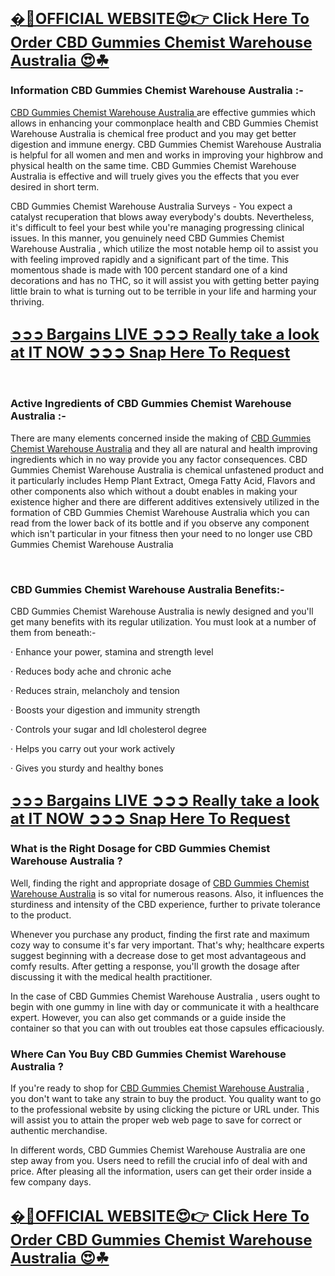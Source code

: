<p>&nbsp;</p>
<h2><a href="https://beastfitclub.com/cbd-gummies-chemist-werehouse-au/"><span style="font-size: x-large;"><strong>�📣OFFICIAL WEBSITE😍👉 Click Here To Order CBD Gummies Chemist Warehouse Australia 😍☘</strong></span></a></h2>
<h3><strong>Information CBD Gummies Chemist Warehouse Australia :-</strong></h3>
<p><a href="https://beastfitclub.com/cbd-gummies-chemist-werehouse-au/">CBD Gummies Chemist Warehouse Australia </a> are effective gummies which allows in enhancing your commonplace health and CBD Gummies Chemist Warehouse Australia is chemical free product and you may get better digestion and immune energy. CBD Gummies Chemist Warehouse Australia is helpful for all women and men and works in improving your highbrow and physical health on the same time. CBD Gummies Chemist Warehouse Australia is effective and will truely gives you the effects that you ever desired in short term.</p>
<p>CBD Gummies Chemist Warehouse Australia Surveys - You expect a catalyst recuperation that blows away everybody's doubts. Nevertheless, it's difficult to feel your best while you're managing progressing clinical issues. In this manner, you genuinely need CBD Gummies Chemist Warehouse Australia , which utilize the most notable hemp oil to assist you with feeling improved rapidly and a significant part of the time. This momentous shade is made with 100 percent standard one of a kind decorations and has no THC, so it will assist you with getting better paying little brain to what is turning out to be terrible in your life and harming your thriving.</p>
<h2><a href="https://beastfitclub.com/cbd-gummies-chemist-werehouse-au/">➲➲➲ <span style="font-size: x-large;"><strong>Bargains LIVE ➲➲➲ Really take a look at IT NOW ➲➲➲ Snap Here To Request</strong></span></a></h2>
<p>&nbsp;</p>
<h3><strong>Active Ingredients of CBD Gummies Chemist Warehouse Australia :-</strong></h3>
<p>There are many elements concerned inside the making of <a href="https://beastfitclub.com/cbd-gummies-chemist-werehouse-au/">CBD Gummies Chemist Warehouse Australia</a> and they all are natural and health improving ingredients which in no way provide you any factor consequences. CBD Gummies Chemist Warehouse Australia is chemical unfastened product and it particularly includes Hemp Plant Extract, Omega Fatty Acid, Flavors and other components also which without a doubt enables in making your existence higher and there are different additives extensively utilized in the formation of CBD Gummies Chemist Warehouse Australia which you can read from the lower back of its bottle and if you observe any component which isn't particular in your fitness then your need to no longer use CBD Gummies Chemist Warehouse Australia</p>
<p>&nbsp;</p>
<h3><strong>CBD Gummies Chemist Warehouse Australia Benefits:-</strong></h3>
<p>CBD Gummies Chemist Warehouse Australia is newly designed and you'll get many benefits with its regular utilization. You must look at a number of them from beneath:-</p>
<p>&middot; Enhance your power, stamina and strength level</p>
<p>&middot; Reduces body ache and chronic ache</p>
<p>&middot; Reduces strain, melancholy and tension</p>
<p>&middot; Boosts your digestion and immunity strength</p>
<p>&middot; Controls your sugar and ldl cholesterol degree</p>
<p>&middot; Helps you carry out your work actively</p>
<p>&middot; Gives you sturdy and healthy bones</p>
<h2><a href="https://beastfitclub.com/cbd-gummies-chemist-werehouse-au/">➲➲➲ <span style="font-size: x-large;"><strong>Bargains LIVE ➲➲➲ Really take a look at IT NOW ➲➲➲ Snap Here To Request</strong></span></a></h2>
<h3><strong>What is the Right Dosage for CBD Gummies Chemist Warehouse Australia ?</strong></h3>
<p>Well, finding the right and appropriate dosage of <a href="https://www.facebook.com/CBDGummiesChemistWarehouseAustralia/">CBD Gummies Chemist Warehouse Australia</a> is so vital for numerous reasons. Also, it influences the sturdiness and intensity of the CBD experience, further to private tolerance to the product.</p>
<p>Whenever you purchase any product, finding the first rate and maximum cozy way to consume it's far very important. That's why; healthcare experts suggest beginning with a decrease dose to get most advantageous and comfy results. After getting a response, you'll growth the dosage after discussing it with the medical health practitioner.</p>
<p>In the case of CBD Gummies Chemist Warehouse Australia , users ought to begin with one gummy in line with day or communicate it with a healthcare expert. However, you can also get commands or a guide inside the container so that you can with out troubles eat those capsules efficaciously.</p>
<h3><strong>Where Can You Buy CBD Gummies Chemist Warehouse Australia ?</strong></h3>
<p>If you're ready to shop for <a href="https://www.facebook.com/CBDGummiesChemistWarehouseAustralia/">CBD Gummies Chemist Warehouse Australia</a> , you don't want to take any strain to buy the product. You quality want to go to the professional website by using clicking the picture or URL under. This will assist you to attain the proper web web page to save for correct or authentic merchandise.</p>
<p>In different words, CBD Gummies Chemist Warehouse Australia are one step away from you. Users need to refill the crucial info of deal with and price. After pleasing all the information, users can get their order inside a few company days.</p>
<h2><a href="https://beastfitclub.com/cbd-gummies-chemist-werehouse-au/"><span style="font-size: x-large;"><strong>�📣OFFICIAL WEBSITE😍👉 Click Here To Order CBD Gummies Chemist Warehouse Australia 😍☘</strong></span></a></h2>
<p>&nbsp;</p>
<p>&nbsp;</p>
